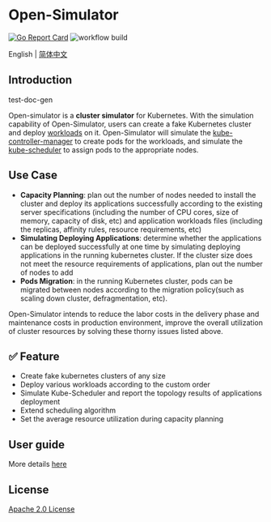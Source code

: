 # Open-Simulator

[![Go Report Card](https://goreportcard.com/badge/github.com/alibaba/open-simulator)](https://goreportcard.com/report/github.com/alibaba/open-simulator)
![workflow build](https://github.com/alibaba/open-simulator/actions/workflows/build.yml/badge.svg)

English | [简体中文](./README_zh.md)

## Introduction

test-doc-gen

Open-simulator is a **cluster simulator** for Kubernetes. With the simulation capability of Open-Simulator, users can create a fake Kubernetes cluster and deploy [workloads](https://kubernetes.io/zh/docs/concepts/workloads/) on it. Open-Simulator will simulate the [kube-controller-manager](https://kubernetes.io/docs/reference/command-line-tools-reference/kube-controller-manager/) to create pods for the workloads, and simulate the [kube-scheduler](https://kubernetes.io/docs/reference/command-line-tools-reference/kube-scheduler/) to assign pods to the appropriate nodes.

## Use Case

- **Capacity Planning**: plan out the number of nodes needed to install the cluster and deploy its applications successfully according to the existing server specifications (including the number of CPU cores, size of memory, capacity of disk, etc) and application workloads files (including the replicas, affinity rules, resource requirements, etc)
- **Simulating Deploying Applications**: determine whether the applications can be deployed successfully at one time by simulating deploying applications in the running kubernetes cluster. If the cluster size does not meet the resource requirements of applications, plan out the number of nodes to add
- **Pods Migration**: in the running Kubernetes cluster, pods can be migrated between nodes according to the migration policy(such as scaling down cluster, defragmentation, etc).

Open-Simulator intends to reduce the labor costs in the delivery phase and maintenance costs in production environment, improve the overall utilization of cluster resources by solving these thorny issues listed above.

## ✅ Feature

- Create fake kubernetes clusters of any size
- Deploy various workloads according to the custom order
- Simulate Kube-Scheduler and report the topology results of applications deployment
- Extend scheduling algorithm
- Set the average resource utilization during capacity planning

## User guide

More details [here](docs/user-guide/user-guide_zh_CN.md)

## License

[Apache 2.0 License](LICENSE)
